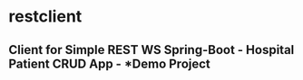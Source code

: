 # restclient

## Client for Simple REST WS Spring-Boot - Hospital Patient CRUD App - ***Demo Project**
